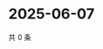 # 2025-06-07

共 0 条

<!-- BEGIN ZHIHUQUESTIONS -->
<!-- 最后更新时间 Sat Jun 07 2025 22:09:45 GMT+0800 (China Standard Time) -->

<!-- END ZHIHUQUESTIONS -->
